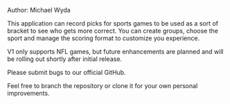 Author: Michael Wyda

This application can record picks for sports games to be used as a sort of bracket to see who gets more correct. You can create groups, choose the sport and manage the scoring format to customize you experience.

V1 only supports NFL games, but future enhancements are planned and will be rolling out shortly after initial release.

Please submit bugs to our official GitHub.

Feel free to branch the repository or clone it for your own personal improvements.
